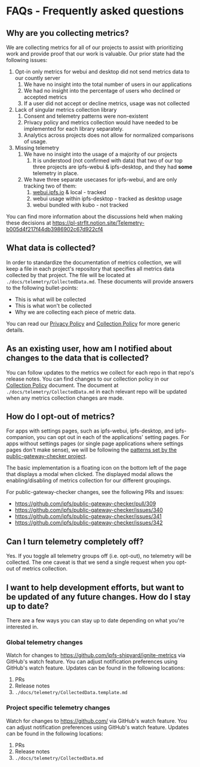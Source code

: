# FAQs - Frequently asked questions

## Why are you collecting metrics?

We are collecting metrics for all of our projects to assist with prioritizing work and provide proof that our work is valuable. Our prior state had the following issues:

1. Opt-in only metrics for webui and desktop did not send metrics data to our countly server
    1. We have no insight into the total number of users in our applications
    2. We had no insight into the percentage of users who declined or accepted metrics
    3. If a user did not accept or decline metrics, usage was not collected
2. Lack of singular metrics collection library
    1. Consent and telemetry patterns were non-existent
    2. Privacy policy and metrics collection would have needed to be implemented for each library separately.
    3. Analytics across projects does not allow for normalized comparisons of usage.
3. Missing telemetry
    1. We have no insight into the usage of a majority of our projects
        1. It is understood (not confirmed with data) that two of our top three projects are ipfs-webui & ipfs-desktop, and they had ****some**** telemetry in place.
    2. We have three separate usecases for ipfs-webui, and are only tracking two of them:
        1. [webui.ipfs.io](http://webui.ipfs.io) & local - tracked
        2. webui usage within ipfs-desktop - tracked as desktop usage
        3. webui bundled with kubo - not tracked

You can find more information about the discussions held when making these decisions at https://pl-strflt.notion.site/Telemetry-b005d4f217f44db3986902c67d922cf4

## What data is collected?

In order to standardize the documentation of metrics collection, we will keep a file in each project's repository that
specifies all metrics data collected by that project. The file will be located at `./docs/telemetry/CollectedData.md`. These documents will provide answers to the following bullet-points:

* This is what will be collected
* This is what won't be collected
* Why we are collecting each piece of metric data.

You can read our [Privacy Policy](./PrivacyPolicy.md) and [Collection Policy](./CollectionPolicy.md) for more generic details.

## As an existing user, how am I notified about changes to the data that is collected?

You can follow updates to the metrics we collect for each repo in that repo's release notes. You can find changes to our collection policy in our [Collection Policy](./CollectionPolicy.md) document. The document at `./docs/telemetry/CollectedData.md` in each relevant repo will be updated when any metrics collection changes are made.

## How do I opt-out of metrics?

For apps with settings pages, such as ipfs-webui, ipfs-desktop, and ipfs-companion, you can opt out in each of the applications' setting pages. For apps without settings pages (or single page applications where settings pages don't make sense), we will be following the [patterns set by the public-gateway-checker project](https://github.com/ipfs/public-gateway-checker/issues/340#issuecomment-1371410214).

The basic implementation is a floating icon on the bottom left of the page that displays a modal when clicked. The displayed modal allows the enabling/disabling of metrics collection for our different groupings.

For public-gateway-checker changes, see the following PRs and issues:

* https://github.com/ipfs/public-gateway-checker/pull/309
* https://github.com/ipfs/public-gateway-checker/issues/340
* https://github.com/ipfs/public-gateway-checker/issues/341
* https://github.com/ipfs/public-gateway-checker/issues/342

## Can I turn telemetry completely off?

Yes. If you toggle all telemetry groups off (i.e. opt-out), no telemetry will be collected. The one caveat is that we send a single request when you opt-out of metrics collection.


## I want to help development efforts, but want to be updated of any future changes. How do I stay up to date?

There are a few ways you can stay up to date depending on what you're interested in.

### Global telemetry changes

Watch for changes to https://github.com/ipfs-shipyard/ignite-metrics via GitHub's watch feature. You can adjust notification preferences using GitHub's watch feature. Updates can be found in the following locations:

1. PRs
2. Release notes
3. `./docs/telemetry/CollectedData.template.md`


### Project specific telemetry changes

Watch for changes to https://github.com/<repo-of-interest> via GitHub's watch feature. You can adjust notification preferences using GitHub's watch feature. Updates can be found in the following locations:

1. PRs
2. Release notes
3. `./docs/telemetry/CollectedData.md`
